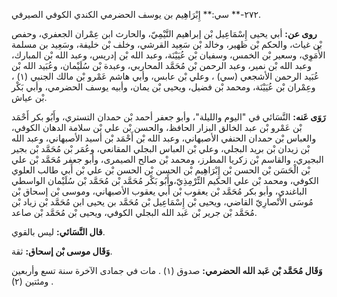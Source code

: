 ٢٧٢-** سي:** إِبْرَاهِيم بن يوسف الحضرمي الكندي الكوفي الصيرفي.

**روى عن:** أبي يحيى إِسْمَاعِيل بْن إبراهيم التَّيْمِيّ، والحارث ابن عِمْران الجعفري، وحفص بْن غياث، والحكم بْن ظهير، وخالد بْن سَعِيد القرشي، وخلف بْن خليفة، وسَعِيد بن مسلمة الأُمَوِي، وسعير بْن الخمس، وسفيان بْن عُيَيْنَة، وعبد الله بْن إدريس، وعبد الله بْن المبارك، وعبد الله بْن نمير، وعبد الرحمن بْن مُحَمَّد المحاربي، وعبدة بْن سُلَيْمان، وعُبَيد الله بْن عُبَيد الرحمن الأشجعي (سي) ، وعلي بْن عابس، وأبي هاشم عَمْرو بْن مالك الجنبي (١) ، وعِمْران بْن عُيَيْنَة، ومحمد بْن فضيل، ويحيى بْن يمان، وأبيه يوسف الحضرمي، وأبي بَكْر بْن عياش.

**رَوَى عَنه:** النَّسَائي في "اليوم والليلة"، وأبو جعفر أحمد بْن حمدان التستري، وأَبُو بكر أَحْمَد بْن عَمْرو بْن عبد الخالق البزار الحافظ، والحسن بْن علي بْن سلامة الدهان الكوفي، والعباس بْن حمدان الحنفي الأصبهاني، وعبد الله بْن أَحْمَد بْن أسيد الأصبهاني، وعبد الله بْن زيدان بْن بريد البجلي، وعلي بْن العباس البجلي المقانعي، وعُمَر بْن مُحَمَّد بْن بجير البجيري، والقاسم بْن زكريا المطرز، ومحمد بْن صالح الصيمرى، وأبو جعفر مُحَمَّد بْن علي بْن الْحَسَن بْن الحسن بْن إِبْرَاهِيم بْن الحسن بْن الحسن بْن علي بْن أَبي طالب العلوي الكوفي، ومحمد بْن علي الحكيم التِّرْمِذِيّ،وأَبُو بَكْر مُحَمَّد بْن مُحَمَّد بْن سُلَيْمان الواسطي الباغندي، وأبو بكر مُحَمَّد بْن يعقوب بْن أَبي يعقوب الأصبهاني، وموسى بْن إسحاق بْن مُوسَى الأَنْصارِيّ القاضي، ويحيى بْن إِسْمَاعِيل بْن مُحَمَّد بن يحيى ابن مُحَمَّد بْن زياد بْن مُحَمَّد بْن جرير بْن عَبد الله البجلي الكوفي، ويحيى بْن مُحَمَّد بْن صاعد.

**قال النَّسَائي:** ليس بالقوي.

**وَقَال موسى بْن إسحاق:** ثقة.

**وَقَال مُحَمَّد بْن عَبد الله الحضرمي:** صدوق (١) . مات في جمادى الآخرة سنة تسع وأربعين ومئتين (٢) .